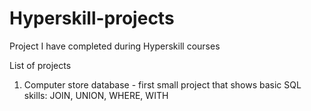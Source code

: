 # Hyperskill-projects
Project I have completed during Hyperskill courses

List of projects
1. Computer store database - first small project that shows basic SQL skills: JOIN, UNION, WHERE, WITH
